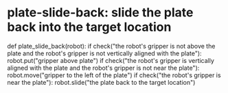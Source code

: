 # plate-slide-back: slide the plate back into the target location
def plate_slide_back(robot):
    if check("the robot's gripper is not above the plate and the robot's gripper is not vertically aligned with the plate"):
        robot.put("gripper above plate")
    if check("the robot's gripper is vertically aligned with the plate and the robot's gripper is not near the plate"):
        robot.move("gripper to the left of the plate")
    if check("the robot's gripper is near the plate"):
        robot.slide("the plate back to the target location")